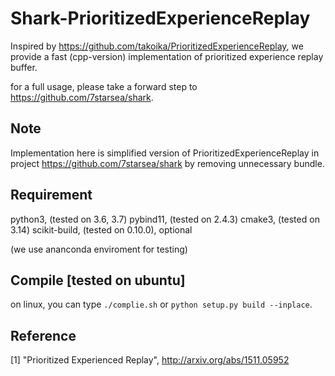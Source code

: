 # Shark-PrioritizedExperienceReplay

Inspired by https://github.com/takoika/PrioritizedExperienceReplay,
we provide a fast (cpp-version) implementation of prioritized experience replay buffer.

for a full usage, please take a forward step to https://github.com/7starsea/shark.

## Note
Implementation here is simplified version of PrioritizedExperienceReplay in project https://github.com/7starsea/shark by removing unnecessary bundle.

## Requirement
python3, (tested on 3.6, 3.7)
pybind11, (tested on 2.4.3)
cmake3, (tested on 3.14)
scikit-build, (tested on 0.10.0), optional

(we use ananconda enviroment for testing)

## Compile [tested on ubuntu]
on linux, you can type `./complie.sh` or `python setup.py build --inplace`.

## Reference
[1] "Prioritized Experienced Replay", http://arxiv.org/abs/1511.05952 

